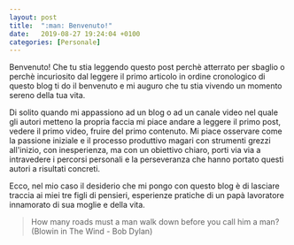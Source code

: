 ```yaml
---
layout: post
title:  ":man: Benvenuto!"
date:   2019-08-27 19:24:04 +0100
categories: [Personale]
---
```


Benvenuto!
Che tu stia leggendo questo post perchè atterrato per sbaglio o perchè incuriosito dal leggere il primo articolo in ordine cronologico di questo blog ti do il benvenuto e mi auguro che tu stia vivendo un momento sereno della tua vita.

Di solito quando mi appassiono ad un blog o ad un canale video nel quale gli autori metteno 
la propria faccia mi piace andare a leggere il primo post, vedere il primo video,
fruire del primo contenuto. Mi piace osservare come la passione iniziale e il processo produttivo
magari con strumenti grezzi all'inizio, con inesperienza, ma con un obiettivo chiaro, porti via via
a intravedere i percorsi personali e la perseveranza che hanno portato questi autori a risultati
concreti.

Ecco, nel mio caso il desiderio che mi pongo con questo blog è di lasciare traccia ai miei tre figli di pensieri, esperienze pratiche di un papà lavoratore innamorato di sua moglie e della vita.

> How many roads must a man walk down before you call him a man? (Blowin in The Wind - Bob Dylan)